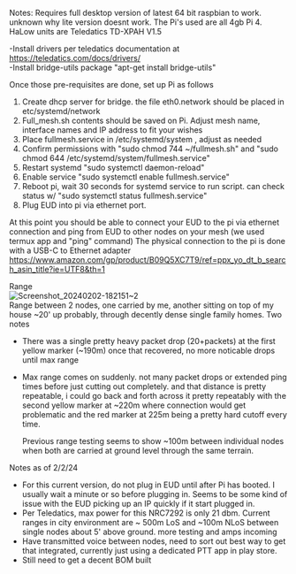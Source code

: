 Notes:
Requires full desktop version of latest 64 bit raspbian to work. unknown why lite version doesnt work. The Pi's used are all 4gb Pi 4. HaLow units are Teledatics TD-XPAH V1.5

  -Install drivers per teledatics documentation at https://teledatics.com/docs/drivers/  <br>
  -Install bridge-utils package "apt-get install bridge-utils" 

Once those pre-requisites are done, set up Pi as follows

1. Create dhcp server for bridge. the file eth0.network should be placed in etc/systemd/network  
2. Full_mesh.sh contents should be saved on Pi. Adjust mesh name, interface names and IP address to fit your wishes
3. Place fullmesh.service in /etc/systemd/system , adjust as needed
4. Confirm permissions with "sudo chmod 744 ~/fullmesh.sh" and "sudo chmod 644 /etc/systemd/system/fullmesh.service"
5. Restart systemd "sudo systemctl daemon-reload"
6. Enable service "sudo systemctl enable fullmesh.service"
7. Reboot pi, wait 30 seconds for systemd service to run script. can check status w/ "sudo systemctl status fullmesh.service"
8. Plug EUD into pi via ethernet port.

At this point you should be able to connect your EUD to the pi via ethernet connection and ping from EUD to other nodes on your mesh (we used termux app and "ping" command)
The physical connection to the pi is done with a USB-C to Ethernet adapter https://www.amazon.com/gp/product/B09Q5XC7T9/ref=ppx_yo_dt_b_search_asin_title?ie=UTF8&th=1 <br>

Range <br>
![Screenshot_20240202-182151~2](https://github.com/NHOQA/TD-XPAH_Mesh/assets/74009174/6343a2c4-ce3f-4fde-83df-91218b7835b7) <br>
Range between 2 nodes, one carried by me, another sitting on top of my house ~20' up probably, through decently dense single family homes. Two notes <br>
- There was a single pretty heavy packet drop (20+packets) at the first yellow marker (~190m) once that recovered, no more noticable drops until max range
- Max range comes on suddenly. not many packet drops or extended ping times before just cutting out completely. and that distance is pretty repeatable, i could go back and forth across it pretty repeatably with the second yellow marker at ~220m where connection would get problematic and the red marker at 225m being a pretty hard cutoff every time.

  Previous range testing seems to show ~100m between individual nodes when both are carried at ground level through the same terrain.

Notes as of 2/2/24 <br>
- For this current version, do not plug in EUD until after Pi has booted. I usually wait a minute or so before plugging in. Seems to be some kind of issue with the EUD picking up an IP quickly if it start plugged in. <br>
- Per Teledatics, max power for this NRC7292 is only 21 dbm. Current ranges in city environment are ~ 500m LoS and ~100m NLoS between single nodes about 5' above ground. more testing and amps incoming
- Have transmitted voice between nodes, need to sort out best way to get that integrated, currently just using a dedicated PTT app in play store.
- Still need to get a decent BOM built


